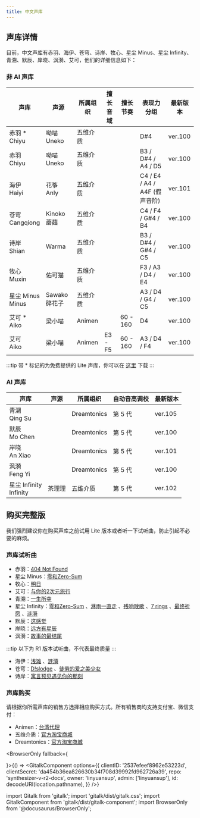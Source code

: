 ```yaml
---
title: 中文声库
---
```


## 声库详情

目前，中文声库有赤羽、海伊、苍穹、诗岸、牧心、星尘 Minus、星尘 Infinity、青溯、默辰、岸晓、沨漪、艾可，他们的详细信息如下：

### 非 AI 声库

| 声库 | 声源 | 所属组织 | 擅长音域 | 擅长节奏 | 表现力分组 | 最新版本 |
| --- | --- | --- | --- | --- | --- | --- |
| 赤羽 * <br/> Chiyu | 呦喵 Uneko | 五维介质 |  |  | D#4 | ver.100 |
| 赤羽 <br/> Chiyu | 呦喵 Uneko | 五维介质 |  |  | B3 / D#4 / A4 / D5 | ver.100 |
| 海伊 <br/> Haiyi | 花筝 Anly | 五维介质 | |  | C4 / E4 / A4 / A4F (假声音阶) | ver.101 |
| 苍穹 <br/> Cangqiong | Kinoko 蘑菇 | 五维介质 |  |  | C4 / F4 / G#4 / B4 | ver.100 |
| 诗岸 <br/> Shian | Warma | 五维介质 |  |  | B3 / D#4 / G#4 / C5 | ver.100 |
| 牧心 <br/> Muxin | 佑可猫 | 五维介质 | |  | F3 / A3 / D4 / E4 | ver.100 |
| 星尘 Minus <br/> Minus | Sawako 碎花子 | 五维介质 |  |  | A3 / D4 / G4 / C5 | ver.100 |
| 艾可 * <br/> Aiko | 梁小喵 | Animen |  | 60 - 160 | D4 | ver.100 |
| 艾可 <br/> Aiko | 梁小喵 | Animen | E3 - F5 | 60 - 160 | A3 / D4 / F4 | ver.100 |

:::tip
带 * 标记的为免费提供的 Lite 声库，你可以在 [这里](../../download/voice.md) 下载
:::

### AI 声库

| 声库 | 声源 | 所属组织 | 自动音高调校 | 最新版本 |
| --- | --- | --- | --- | --- |
| 青溯 <br/> Qing Su |  | Dreamtonics | 第 5 代 | ver.105 |
| 默辰 <br/> Mo Chen |  | Dreamtonics | 第 5 代 | ver.100 |
| 岸晓 <br/> An Xiao |  | Dreamtonics | 第 5 代 | ver.101 |
| 沨漪 <br/> Feng Yi |  | Dreamtonics | 第 5 代 | ver.100 |
| 星尘 Infinity <br/>  Infinity | 茶理理 | 五维介质 | 第 5 代 | ver.102 |

## 购买完整版

我们强烈建议你在购买声库之前试用 Lite 版本或者听一下试听曲，防止引起不必要的麻烦。

### 声库试听曲

 * 赤羽：[404 Not Found](https://www.bilibili.com/video/BV1ba4y1x7pg)
 * 星尘 Minus：[零和Zero-Sum](https://www.bilibili.com/video/BV19z4y1f7kU)
 * 牧心：[明日](https://www.bilibili.com/video/BV1R64y1F7yh)
 * 艾可：[与你的2次元旅行](https://www.bilibili.com/video/BV1mb41117LM)
 * 青溯：[一生所幸](https://www.bilibili.com/video/BV1eh411J74T)
 * 星尘 Infinity：[零和Zero-Sum](https://www.bilibili.com/video/BV1f5411f7Cr) 、[淋雨一直走](https://www.bilibili.com/video/BV1pL4y1t7W6) 、[残响散歌](https://www.bilibili.com/video/BV1ET4y1y7ss) 、[7 rings](https://www.bilibili.com/video/BV1i34y117b5) 、[最终祈愿](https://www.bilibili.com/video/BV1uP4y1g7c3) 、[涟漪](https://www.bilibili.com/video/BV1gZ4y1B7rm)
 * 默辰：[这感觉](https://www.bilibili.com/video/BV1xY4y1s7Ge)
 * 岸晓：[远方有星辰](https://www.bilibili.com/video/BV1iY411w7vm)
 * 沨漪：[故事的最结尾](https://www.bilibili.com/video/BV1ir4y1s7BX)

 :::tip
 以下为 R1 版本试听曲，不代表最终质量
 :::

 * 海伊：[浅滩](https://www.bilibili.com/video/BV17W411V7Ge) 、[涟漪](https://www.bilibili.com/video/BV18W411E7E7)
 * 苍穹：[D!slodge](https://www.bilibili.com/video/BV1yb411z7tu) 、[徒劳的爱之美少女](https://www.bilibili.com/video/BV1gb411C7BD)
 * 诗岸：[寓言预见遇见你的那刻](https://www.bilibili.com/video/BV1E7411v7Cd)

### 声库购买

请根据你所需声库的销售方选择相应购买方式。所有销售商均支持支付宝、微信支付：

  * Animen：[台湾代理](https://www.anicute.com/)
  * 五维介质：[官方淘宝商城](https://item.taobao.com/item.htm?id=622045467110)
  * Dreamtonics：[官方淘宝商城](https://dreamtonics-cn.taobao.com/)

<BrowserOnly fallback={<div></div>}>{() => <GitalkComponent options={{
    clientID: '2537efeef8962e53223d',
    clientSecret: 'da454b36ea826630b34f708d39992fd962726a39',
    repo: 'synthesizer-v-r2-docs',
    owner: 'linyuansup',
    admin: ['linyuansup'],
    id: decodeURI(location.pathname),
    }} />}
</BrowserOnly>

import Gitalk from 'gitalk';
import 'gitalk/dist/gitalk.css';
import GitalkComponent from 'gitalk/dist/gitalk-component';
import BrowserOnly from '@docusaurus/BrowserOnly';
